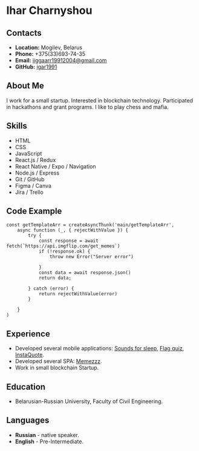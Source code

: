 # Ihar Charnyshou

## Contacts
* __Location:__ Mogilev, Belarus
* __Phone:__ +375(33)693-74-35
* __Email:__ iiggaarr19912004@gmail.com
* __GitHub:__ [igar1991](https://github.com/igar1991)

## About Me
I work for a small startup. Interested in blockchain technology. Participated in hackathons and grant programs. I like to play chess and mafia.

## Skills
* HTML
* CSS
* JavaScript
* React.js / Redux
* React Native / Expo / Navigation
* Node.js / Express
* Git / GitHub
* Figma / Canva
* Jira / Trello

## Code Example
```
const getTemplateArr = createAsyncThunk('main/getTemplateArr',
    async function (_, { rejectWithValue }) {
        try {
            const response = await fetch(`https://api.imgflip.com/get_memes`)
            if (!response.ok) {
                throw new Error("Server error")
               
            }
            const data = await response.json()
            return data;

        } catch (error) {
            return rejectWithValue(error)
        }

    }
)
```

## Experience
* Developed several mobile applications: [Sounds for sleep](https://play.google.com/store/apps/details?id=com.igorcompany.Sleep_Sound), [Flag quiz](https://play.google.com/store/apps/details?id=com.igar1991.quiz_flags), [InstaQuote](https://play.google.com/store/apps/details?id=com.igorcompany.Quote_Insta).
* Developed several SPA: [Memezzz](https://memezzz.xyz/).
* Work in small blockchain Startup.

## Education
* Belarusian-Russian University, Faculty of Civil Engineering.

## Languages
* __Russian__ - native speaker.
* __English__ - Pre-Intermediate.


